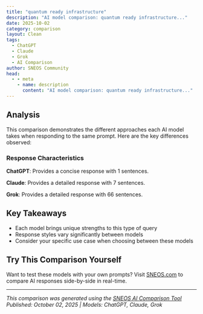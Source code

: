 ```yaml
---
title: "quantum ready infrastructure"
description: "AI model comparison: quantum ready infrastructure..."
date: 2025-10-02
category: comparison
layout: Clean
tags:
  - ChatGPT
  - Claude
  - Grok
  - AI Comparison
author: SNEOS Community
head:
  - - meta
    - name: description
      content: "AI model comparison: quantum ready infrastructure..."
---
```


<ChatComparison
  title="quantum ready infrastructure"
  prompt="quantum ready infrastructure"
  :responses='{
    "ChatGPT": "Error calling OpenAI API.",
    "Claude": "# Quantum-Ready Infrastructure\n\nQuantum-ready infrastructure refers to systems, networks, and technologies designed to operate effectively in a world with quantum computing capabilities. This includes both **quantum-safe security** and **quantum computing integration**.\n\n## Key Components\n\n### 1. **Quantum-Safe Cryptography**\n- **Post-quantum cryptographic algorithms** resistant to quantum attacks\n- **Hybrid security models** combining classical and quantum-resistant methods\n- **Crypto-agility** frameworks for rapid algorithm updates\n\n### 2. **Network Infrastructure**\n- **Quantum Key Distribution (QKD)** networks\n- **Quantum internet** backbone development\n- **Classical-quantum hybrid networks**\n- Enhanced fiber optic infrastructure with quantum capabilities\n\n### 3. **Data Centers \u0026 Cloud**\n- **Quantum-safe data storage** and transmission\n- **Hybrid classical-quantum computing** platforms\n- **Cryogenic infrastructure** for quantum processors\n- **Specialized cooling and isolation** systems\n\n### 4. **Communication Systems**\n- **Quantum-secured communications** protocols\n- **Satellite-based quantum networks**\n- **5G/6G integration** with quantum technologies\n\n## Implementation Priorities\n\n### **Immediate (2024-2026)**\n- Deploy post-quantum cryptography standards\n- Upgrade security protocols\n- Train cybersecurity workforce\n\n### **Medium-term (2026-2030)**\n- Build quantum communication networks\n- Integrate quantum sensors and computing\n- Establish quantum cloud services\n\n### **Long-term (2030\u002B)**\n- Full quantum internet deployment\n- Large-scale quantum computing integration\n- Advanced quantum applications\n\n## Industry Applications\n- **Financial services**: Quantum-safe banking and trading\n- **Healthcare**: Secure patient data and quantum diagnostics\n- **Government**: National security and quantum communications\n- **Telecommunications**: Next-generation secure networks\n\nWould you like me to elaborate on any specific aspect of quantum-ready infrastructure?",
    "Grok": "Quantum-ready infrastructure refers to the systems, technologies, and frameworks being developed or adapted to support quantum computing and quantum technologies in the future. Quantum computing has the potential to revolutionize industries by solving complex problems that are intractable for classical computers. However, integrating quantum technologies into existing systems requires significant preparation, including hardware, software, security, and networking advancements. Below is an overview of what constitutes a quantum-ready infrastructure:\n\n---\n\n### 1. **Quantum Hardware and Computing Resources**\n   - **Quantum Computers**: Building or accessing quantum hardware (e.g., superconducting qubits, trapped ions, topological qubits) capable of performing quantum computations. Companies like IBM, Google, Microsoft, and startups like Rigetti and IonQ are developing quantum processors.\n   - **Hybrid Systems**: Most near-term quantum infrastructure will involve hybrid quantum-classical systems, where quantum processors work alongside classical computers to solve problems. This requires interfaces and integration tools.\n   - **Cryogenic and Environmental Controls**: Quantum computers often operate at extremely low temperatures (near absolute zero) and require specialized environments to minimize noise and interference.\n\n---\n\n### 2. **Quantum Software and Algorithms**\n   - **Quantum Programming Languages**: Tools like Qiskit (IBM), Cirq (Google), and Q# (Microsoft) are being developed to enable developers to write quantum algorithms.\n   - **Quantum Simulation**: Software platforms that simulate quantum systems on classical computers to test and develop quantum algorithms before deploying them on actual quantum hardware.\n   - **Quantum Optimization**: Algorithms designed for quantum advantage in areas like logistics, cryptography, and machine learning.\n\n---\n\n### 3. **Quantum Networking and Communication**\n   - **Quantum Internet**: A network that uses quantum signals to transmit information securely over long distances. This involves quantum repeaters, entanglement distribution, and quantum key distribution (QKD).\n   - **Quantum Key Distribution (QKD)**: A method to secure communication channels using quantum mechanics, ensuring data privacy against eavesdropping. Infrastructure for QKD requires specialized hardware and fiber-optic networks.\n   - **Satellite-Based Quantum Communication**: Projects like China\u2019s Micius satellite have demonstrated the feasibility of quantum communication over vast distances, a key component of global quantum-ready infrastructure.\n\n---\n\n### 4. **Quantum Security and Cryptography**\n   - **Post-Quantum Cryptography (PQC)**: Developing encryption methods that are resistant to attacks by quantum computers. NIST is currently standardizing PQC algorithms to replace current cryptographic systems (e.g., RSA, ECC) that quantum computers could break using algorithms like Shor\u2019s algorithm.\n   - **Quantum-Resistant Infrastructure**: Upgrading existing IT systems, including financial systems, government databases, and communication networks, to support PQC.\n   - **Secure Quantum Communication**: Implementing QKD and other quantum-safe protocols to protect sensitive data in transit.\n\n---\n\n### 5. **Standardization and Interoperability**\n   - **Global Standards**: Organizations like the Quantum Industry Consortium and IEEE are working on standards for quantum hardware, software, and communication protocols to ensure interoperability.\n   - **APIs and Middleware**: Tools to connect quantum systems with classical IT infrastructure, ensuring seamless integration into existing workflows.\n   - **Cloud-Based Quantum Access**: Platforms like IBM Quantum Experience, Amazon Braket, and Microsoft Azure Quantum provide remote access to quantum hardware, democratizing the technology and making it part of broader IT infrastructure.\n\n---\n\n### 6. **Workforce and Education**\n   - **Skill Development**: Training a workforce to design, build, and maintain quantum-ready systems. This includes quantum physicists, engineers, and software developers proficient in quantum technologies.\n   - **Academic and Industry Collaboration**: Partnerships between universities, research institutions, and businesses to accelerate the development of quantum infrastructure.\n\n---\n\n### 7. **Policy and Regulatory Frameworks**\n   - **Government Investment**: Many countries (e.g., the US, EU, China, India) are investing in quantum research and infrastructure through initiatives like the US National Quantum Initiative and EU Quantum Flagship.\n   - **Ethical and Security Guidelines**: Developing policies to address ethical concerns (e.g., quantum surveillance) and national security risks posed by quantum technologies.\n   - **Intellectual Property and Standards**: Establishing IP protections and international agreements to govern the use and development of quantum technologies.\n\n---\n\n### 8. **Industry Applications and Use Cases**\n   Quantum-ready infrastructure is being tailored for specific industries:\n   - **Finance**: Quantum algorithms for risk analysis, fraud detection, and portfolio optimization.\n   - **Healthcare**: Quantum simulations for drug discovery and personalized medicine.\n   - **Energy**: Optimizing power grids and developing new materials for renewable energy.\n   - **Defense**: Secure communication and advanced cryptography for military applications.\n\n---\n\n### Challenges in Building Quantum-Ready Infrastructure\n   - **Scalability**: Current quantum systems are noisy and limited in scale (few qubits). Achieving fault-tolerant quantum computers with millions of qubits is a long-term goal.\n   - **Cost**: Quantum hardware and supporting infrastructure (e.g., cryogenics) are expensive to build and maintain.\n   - **Integration**: Bridging quantum and classical systems without bottlenecks or inefficiencies.\n   - **Security Risks**: Transitioning to quantum-safe cryptography before quantum computers can break existing encryption.\n\n---\n\n### Current Progress and Examples\n   - **IBM Quantum Network**: IBM provides cloud access to quantum computers and is building partnerships for quantum research.\n   - **Google Quantum AI**: Google achieved quantum supremacy with its Sycamore processor in 2019 and continues to advance quantum hardware.\n   - **EU Quantum Flagship**: A \u20AC1 billion initiative to develop quantum technologies, including computing and communication infrastructure.\n   - **China\u2019s Quantum Network**: China has developed the world\u2019s first quantum communication network between Beijing and Shanghai using fiber optics and satellites.\n\n---\n\n### Conclusion\nQuantum-ready infrastructure is a multi-faceted endeavor involving advancements in hardware, software, networking, and cybersecurity, supported by education, policy, and international collaboration. While full-scale quantum computing is still years away, preparatory steps are being taken now to ensure a smooth transition. Organizations and governments must invest in research, standardization, and workforce development to stay competitive in the quantum era. If you\u0027re looking to explore a specific aspect (e.g., quantum security, networking), feel free to ask for deeper insights!"
  }'
  published-date="12:48"
/>

## Analysis

This comparison demonstrates the different approaches each AI model takes when responding to the same prompt. Here are the key differences observed:

### Response Characteristics

**ChatGPT**: Provides a concise response with 1 sentences. 

**Claude**: Provides a detailed response with 7 sentences. 

**Grok**: Provides a detailed response with 66 sentences. 

## Key Takeaways

- Each model brings unique strengths to this type of query
- Response styles vary significantly between models
- Consider your specific use case when choosing between these models

## Try This Comparison Yourself

Want to test these models with your own prompts? Visit [SNEOS.com](https://sneos.com) to compare AI responses side-by-side in real-time.

---

*This comparison was generated using the [SNEOS AI Comparison Tool](https://sneos.com)*
*Published: October 02, 2025 | Models: ChatGPT, Claude, Grok*
